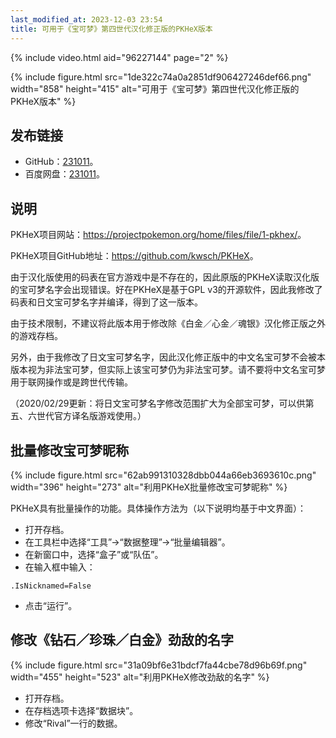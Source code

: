 ```yaml
---
last_modified_at: 2023-12-03 23:54
title: 可用于《宝可梦》第四世代汉化修正版的PKHeX版本
---
```

{% include video.html aid="96227144" page="2" %}

{% include figure.html src="1de322c74a0a2851df906427246def66.png" width="858" height="415" alt="可用于《宝可梦》第四世代汉化修正版的PKHeX版本" %}

## 发布链接
- GitHub：[231011](https://github.com/Xzonn/PKHeX/releases/latest)。
- 百度网盘：[231011](https://pan.baidu.com/s/1tLhRCJjMfZJuxZSvD4I1GQ?pwd=pkmn)。

## 说明
PKHeX项目网站：<https://projectpokemon.org/home/files/file/1-pkhex/>。

PKHeX项目GitHub地址：<https://github.com/kwsch/PKHeX>。

由于汉化版使用的码表在官方游戏中是不存在的，因此原版的PKHeX读取汉化版的宝可梦名字会出现错误。好在PKHeX是基于GPL v3的开源软件，因此我修改了码表和日文宝可梦名字并编译，得到了这一版本。

由于技术限制，不建议将此版本用于修改除《白金／心金／魂银》汉化修正版之外的游戏存档。

另外，由于我修改了日文宝可梦名字，因此汉化修正版中的中文名宝可梦不会被本版本视为非法宝可梦，但实际上该宝可梦仍为非法宝可梦。请不要将中文名宝可梦用于联网操作或是跨世代传输。

（2020/02/29更新：将日文宝可梦名字修改范围扩大为全部宝可梦，可以供第五、六世代官方译名版游戏使用。）

## 批量修改宝可梦昵称
{% include figure.html src="62ab991310328dbb044a66eb3693610c.png" width="396" height="273" alt="利用PKHeX批量修改宝可梦昵称" %}

PKHeX具有批量操作的功能。具体操作方法为（以下说明均基于中文界面）：

- 打开存档。
- 在工具栏中选择“工具”→“数据整理”→“批量编辑器”。
- 在新窗口中，选择“盒子”或“队伍”。
- 在输入框中输入：

```
.IsNicknamed=False
```

- 点击“运行”。

## 修改《钻石／珍珠／白金》劲敌的名字
{% include figure.html src="31a09bf6e31bdcf7fa44cbe78d96b69f.png" width="455" height="523" alt="利用PKHeX修改劲敌的名字" %}

- 打开存档。
- 在存档选项卡选择“数据块”。
- 修改“Rival”一行的数据。